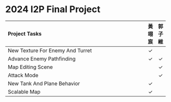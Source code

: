# 2024 I2P Final Project



| **Project Tasks**                | **黃翊宸** | **郭子維** |
|:---------------------------------|:-------:|:-------:|
| New Texture For Enemy And Turret | &check; |         |
| Advance Enemy Pathfinding        | &check; | &check; |
| Map Editing Scene                |         | &check; |
| Attack Mode                      |         | &check; |
| New Tank And Plane Behavior      | &check; |         |
| Scalable Map                     | &check; |         |

<style>
table th{
    width: 100%;
}
</style>
